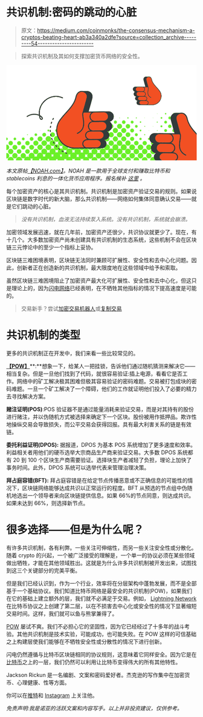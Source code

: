 # 共识机制:密码的跳动的心脏

> 原文：<https://medium.com/coinmonks/the-consensus-mechanism-a-cryptos-beating-heart-ab3a340a2dfe?source=collection_archive---------54----------------------->

> 探索共识机制及其如何支撑加密货币网络的安全性。

![](img/8feb3bf7743da4056f0d29c334c25c83.png)

*本文原帖*[*【NOAH.com】*](http://noah.com/)*。NOAH 是一款用于全球支付和赚取比特币和 stablecoins 利息的一体化货币应用程序。报名候补* [*这里*](https://mandrillapp.com/track/click/30895797/noah.com?p=eyJzIjoianNhRFBvdkV6c3BFY2JCTjZtcHcxSjlYN3dVIiwidiI6MSwicCI6IntcInVcIjozMDg5NTc5NyxcInZcIjoxLFwidXJsXCI6XCJodHRwczpcXFwvXFxcL25vYWguY29tXFxcLz9yZWZlcnJhbD00Y3pia2Z2JnJlZlNvdXJjZT1jb3B5XCIsXCJpZFwiOlwiYmM2OTFmYmVhMGVhNGRiOWIyMzc1Y2JlMzI4OGI0ZmJcIixcInVybF9pZHNcIjpbXCI0ZTUwMzQwOTI2NTBkMDBlZWIxM2Q1NzM1NWNjNTg4YTExYTgwOGEzXCJdfSJ9) *。*

每个加密资产的核心是其共识机制。共识机制是加密资产验证交易的规则。如果说区块链是数字时代的新大脑，那么共识机制——网络如何集体同意确认交易——就是它们跳动的心脏。

> *没有共识机制，血液无法持续泵入系统。没有共识机制，系统就会崩溃。*

加密领域发展迅速，就在几年前，加密资产还很少，共识协议就更少了。现在，有十几个。大多数加密资产尚未创建具有共识机制的生态系统，这些机制不会在区块链三元悖论中的至少一个指标上妥协。

区块链三难困境表明，区块链无法同时兼顾可扩展性、安全性和去中心化问题。因此，创新者正在创造新的共识机制，最大限度地在这些领域中给予和索取。

虽然区块链三难困境阻止了加密资产最大化可扩展性、安全性和去中心化，但这只是理论上的，因为[闪电网络](https://noah.com/blog/what-is-the-lightning-network)已经表明，在不牺牲其他指标的情况下提高速度是可能的。

> 交易新手？尝试[加密交易机器人](/coinmonks/crypto-trading-bot-c2ffce8acb2a)或[复制交易](/coinmonks/top-10-crypto-copy-trading-platforms-for-beginners-d0c37c7d698c)

# 共识机制的类型

更多的共识机制正在开发中，我们来看一些比较常见的。

[**【POW】**](https://noah.com/blog/proof-of-work-proof-of-stake)**:**想象一下，给某人一把挂锁，告诉他们通过随机猜测来解决它——相当复杂。但是一旦他们找到了代码，就很容易验证:插上电源，看看它是否工作。网络中的矿工解决极其困难但极其容易验证的密码难题。交易被打包成块的密码难题。一旦一个矿工解决了一个障碍，他们的工作就证明他们投入了必要的精力去寻找解决方案。

**赌注证明(POS)**:POS 验证器不是通过能量消耗来验证交易，而是对其持有的股份进行赌注，并以伪随机方式被选择来确定下一个区块。股份被用作抵押品。欺诈性地操纵交易会导致损失，而公平交易会获得回报。具有最大利害关系的链是有效链。

**委托利益证明(DPOS):** 据报道，DPOS 为基本 POS 系统增加了更多速度和效率。利益相关者用他们的硬币选举大宗商品生产商来验证交易。大多数 DPOS 系统都有 20 到 100 个区块生产商需要验证。选择块生产者减轻了负担，理论上加快了事务时间。此外，DPOS 系统可以选举代表来管理治理决策。

**拜占庭容错(BFT):** 拜占庭容错是在给定节点传播恶意或不正确信息的可能性的情况下，区块链网络能够达成共识以正常运行的程度。BFT 从预选的节点组中伪随机地选出一个领导者来向区块链提供信息。如果 66%的节点同意，则达成共识。如果未达到 66%，则选择新节点。

# 很多选择——但是为什么呢？

有许多共识机制，各有利弊。一些关注可伸缩性，而另一些关注安全性或分散化。随着 crypto 的兴起，一个被广泛接受的理解是，一个单一的协议必须在某些领域做出牺牲，才能在其他领域胜出。这就是为什么许多共识机制被开发出来，试图找到这三个关键部分的完美平衡。

但是我们已经认识到，作为一个行业，效率将在分层架构中蓬勃发展，而不是全部基于一个基础协议。我们知道比特币网络是最安全的共识机制(POW)，如果我们在它的基础上建立额外的层，我们就不必满足于交易。例如， [Lightning Network](https://noah.com/blog/what-is-the-lightning-network) 在比特币协议之上创建了第二层，以在不损害去中心化或安全性的情况下显著缩短交易时间。这样，我们就可以鱼与熊掌兼得了。

[POW](https://noah.com/blog/proof-of-work-proof-of-stake) 屡试不爽。我们不必担心它的坚固性，因为它已经经过了十多年的战斗考验。其他共识机制是技术实验，可能成功，也可能失败。在 POW 这样的可信基础之上构建层使我们能够在不牺牲安全性或分散性的情况下进行创新。

闪电仍然遵循与比特币区块链相同的协议规则，这意味着它同样安全。因为它是在[比特币](https://noah.com/blog/what-is-bitcoin)之上的一层，我们仍然可以利用让比特币变得伟大的所有其他特性。

Jackson Rickun 是一名编剧、文案和密码爱好者。杰克逊的写作集中在加密货币、心理健康、性等方面。

你可以在[推特](http://twitter.com/jacksonrickun)和 [Instagram](https://www.instagram.com/jacksonrickun/) 上关注他。

*免责声明:我是诺亚的活跃文案和内容写手。以上并非投资建议，仅供参考。*